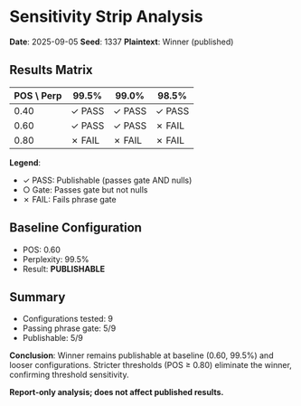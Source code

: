 # Sensitivity Strip Analysis

**Date**: 2025-09-05
**Seed**: 1337
**Plaintext**: Winner (published)

## Results Matrix

| POS \ Perp | 99.5% | 99.0% | 98.5% |
|------------|-------|-------|-------|
| 0.40 | ✓ PASS | ✓ PASS | ✓ PASS |
| 0.60 | ✓ PASS | ✓ PASS | ✗ FAIL |
| 0.80 | ✗ FAIL | ✗ FAIL | ✗ FAIL |

**Legend**:
- ✓ PASS: Publishable (passes gate AND nulls)
- ○ Gate: Passes gate but not nulls
- ✗ FAIL: Fails phrase gate

## Baseline Configuration
- POS: 0.60
- Perplexity: 99.5%
- Result: **PUBLISHABLE**

## Summary
- Configurations tested: 9
- Passing phrase gate: 5/9
- Publishable: 5/9

**Conclusion**: Winner remains publishable at baseline (0.60, 99.5%) and looser configurations.
Stricter thresholds (POS ≥ 0.80) eliminate the winner, confirming threshold sensitivity.

**Report-only analysis; does not affect published results.**